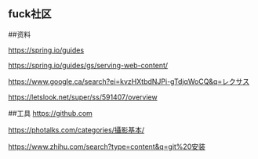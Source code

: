 ## fuck社区

##资料

https://spring.io/guides

https://spring.io/guides/gs/serving-web-content/

https://www.google.ca/search?ei=kvzHXtbdNJPi-gTdjqWoCQ&q=レクサス

https://letslook.net/super/ss/591407/overview

##工具
https://github.com

https://photalks.com/categories/攝影基本/

https://www.zhihu.com/search?type=content&q=git%20安装
